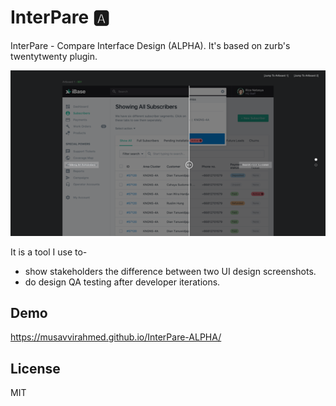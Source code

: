 # InterPare 🅰️️

InterPare - Compare Interface Design (ALPHA). It's based on zurb's twentytwenty plugin.

![Xiaomi Hut Screenshot](assets/img/InterPare-ALPHA.png "InterPare Alpha Screenshot")

It is a tool I use to-  
* show stakeholders the difference between two UI design screenshots.  
* do design QA testing after developer iterations.  

## Demo

https://musavvirahmed.github.io/InterPare-ALPHA/

## License

MIT
